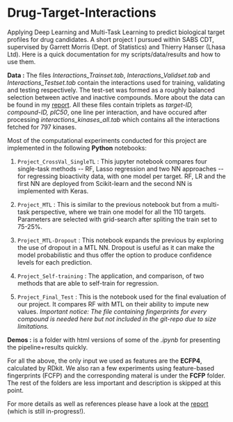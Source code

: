 # Drug-Target-Interactions
Applying Deep Learning and Multi-Task Learning to predict biological target profiles for drug candidates. A short project I pursued within SABS CDT, supervised by Garrett Morris (Dept. of Statistics) and Thierry Hanser (Lhasa Ltd). Here is a quick documentation for my scripts/data/results and how to use them.

**Data :** The files _Interactions_Trainset.tab_, _Interactions_Validset.tab_ and _Interactions_Testset.tab_ contain the interactions used for training, validating and testing respectively. The test-set was formed as a roughly balanced selection between active and inactive compounds. More about the data can be found in my [report](https://github.com/giorkala/Drug-Target-Interactions/blob/master/Presentations/document.pdf). All these files contain triplets as _target-ID, compound-ID, pIC50_, one line per interaction, and have occured after processing _interactions_kinases_all.tab_ which contains all the interactions fetched for 797 kinases. 

Most of the computational experiments conducted for this project are implemented in the following **Python** notebooks:

  1. `Project_CrossVal_SingleTL` : This jupyter notebook compares four single-task methods -- RF, Lasso regression and two NN approaches -- for regressing bioactivity data, with one model per target. RF, LR and the first NN are deployed from Scikit-learn and the second NN is implemented with Keras.

  2. `Project_MTL` : This is similar to the previous notebook but from a multi-task perspective, where we train one model for all the 110 targets. Parameters are selected with grid-search after spliting the train set to 75-25%.

  3. `Project_MTL-Dropout` : This notebook expands the previous by exploring the use of dropout in a MTL NN. Dropout is useful as it can make the model probabilistic and thus offer the option to produce confidence levels for each prediction.

  4. `Project_Self-training` : The application, and comparison, of two methods that are able to self-train for regression.

  5. `Project_Final_Test` : This is the notebook used for the final evaluation of our project. It compares RF with MTL on their ability to impute new values. *Important notice: The file containing fingerprints for every compound is needed here but not included in the git-repo due to size limitations.*

**Demos :** is a folder with html versions of some of the *.ipynb* for presenting the pipeline+results quickly. 

For all the above, the only input we used as features are the **ECFP4**, calculated by RDkit. We also ran a few experiments using feature-based fingerprints (FCFP) and the corresponding materal is under the **FCFP** folder. The rest of the folders are less important and description is skipped at this point.

For more details as well as references please have a look at the [report](https://github.com/giorkala/Drug-Target-Interactions/blob/master/Presentations/document.pdf) (which is still in-progress!).
